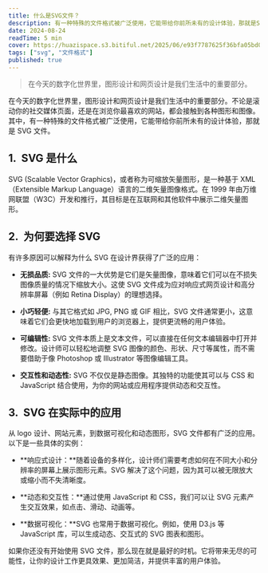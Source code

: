 ```yaml
---
title: 什么是SVG文件？
description: 有一种特殊的文件格式被广泛使用，它能带给你前所未有的设计体验，那就是SVG文件。
date: 2024-08-24
readTime: 5 min
cover: https://huazispace.s3.bitiful.net/2025/06/e93f7787625f36bfa05bd0667130e1e5.png
tags: ["svg", "文件格式"]
published: true
---
```


> 在今天的数字化世界里，图形设计和网页设计是我们生活中的重要部分。

在今天的数字化世界里，图形设计和网页设计是我们生活中的重要部分。不论是滚动你的社交媒体页面，还是在浏览你最喜欢的网站，都会接触到各种图形和图像。其中，有一种特殊的文件格式被广泛使用，它能带给你前所未有的设计体验，那就是 SVG 文件。

1.  SVG 是什么
-----------

SVG (Scalable Vector Graphics)，或者称为可缩放矢量图形，是一种基于 XML（Extensible Markup Language）语言的二维矢量图像格式。在 1999 年由万维网联盟（W3C）开发和推行，其目标是在互联网和其他软件中展示二维矢量图形。


2.  为何要选择 SVG
-------------

有许多原因可以解释为什么 SVG 在设计界获得了广泛的应用：

*   **无损品质:** SVG 文件的一大优势是它们是矢量图像，意味着它们可以在不损失图像质量的情况下缩放大小。这使 SVG 文件成为应对响应式网页设计和高分辨率屏幕（例如 Retina Display）的理想选择。
    
*   **小巧轻便:** 与其它格式如 JPG, PNG 或 GIF 相比，SVG 文件通常更小，这意味着它们会更快地加载到用户的浏览器上，提供更流畅的用户体验。
    
*   **可编辑性:** SVG 文件本质上是文本文件，可以直接在任何文本编辑器中打开并修改。设计师可以轻松地调整 SVG 图像的颜色、形状、尺寸等属性，而不需要借助于像 Photoshop 或 Illustrator 等图像编辑工具。
    
*   **交互性和动态性:** SVG 不仅仅是静态图像。其独特的功能使其可以与 CSS 和 JavaScript 结合使用，为你的网站或应用程序提供动态和交互性。
    

3.  SVG 在实际中的应用
---------------

从 logo 设计、网站元素，到数据可视化和动态图形，SVG 文件都有广泛的应用。以下是一些具体的实例：

*   **响应式设计：**随着设备的多样化，设计师们需要考虑如何在不同大小和分辨率的屏幕上展示图形元素。SVG 解决了这个问题，因为其可以被无限放大或缩小而不失清晰度。
    
*   **动态和交互性：**通过使用 JavaScript 和 CSS，我们可以让 SVG 元素产生交互效果，如点击、滑动、动画等。
    
*   **数据可视化：**SVG 也常用于数据可视化。例如，使用 D3.js 等 JavaScript 库，可以生成动态、交互式的 SVG 图表和图形。
    

如果你还没有开始使用 SVG 文件，那么现在就是最好的时机。它将带来无尽的可能性，让你的设计工作更具效果、更加简洁，并提供丰富的用户体验。